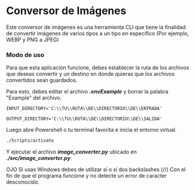 # Conversor de Imágenes
Este conversor de imágenes es una herramienta CLI que
tiene la finalidad de convertir imágenes de varios tipos
a un tipo en específico (Por ejemplo, WEBP y PNG a JPEG)

### Modo de uso
Para que esta aplicación funcione, debes establecer la
ruta de los archivos que deseas convertir y un destino
en donde quieras que los archivos convertidos sean guardados.

Para esto, debes editar el archivo ***.envExample*** y
borrar la palabra "Example" del archivo.

```.env py
INPUT_DIRECTORY='C:\\TU\\RUTA\\DE\\DIRECTORIO\\DE\\ENTRADA'

OUTPUT_DIRECTORY='C:\\TU\\RUTA\\DE\\DIRECTORIO\\DE\\SALIDA'
```
Luego abre Powershell o tu terminal favorita e inicia el entorno virtual.

```bash
./Scripts/activate
```
Y ejecutar el archivo ***image_converter.py*** ubicado en ***./src/image_converter.py***

OJO
Si usas Windows debes de utilizar sí o sí dos backslashes (//) 
Con el fin de que el programa funcione y no detecte un error de caracter desconocido.